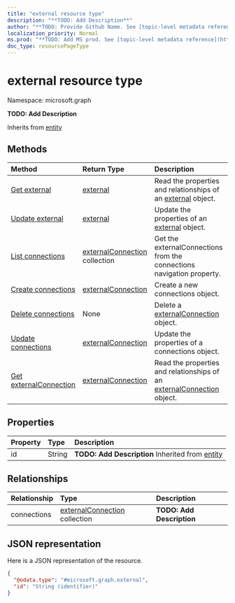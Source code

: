 ```yaml
---
title: "external resource type"
description: "**TODO: Add Description**"
author: "**TODO: Provide Github Name. See [topic-level metadata reference](https://msgo.azurewebsites.net/add/document/guidelines/metadata.html#topic-level-metadata)**"
localization_priority: Normal
ms.prod: "**TODO: Add MS prod. See [topic-level metadata reference](https://msgo.azurewebsites.net/add/document/guidelines/metadata.html#topic-level-metadata)**"
doc_type: resourcePageType
---
```


# external resource type


Namespace: microsoft.graph

**TODO: Add Description**


Inherits from [entity](../resources/entity.md)

## Methods
|Method|Return Type|Description|
|:---|:---|:---|
|[Get external](../api/external-get.md)|[external](../resources/external.md)|Read the properties and relationships of an [external](../resources/external.md) object.|
|[Update external](../api/external-update.md)|[external](../resources/external.md)|Update the properties of an [external](../resources/external.md) object.|
|[List connections](../api/external-list-connections.md)|[externalConnection](../resources/externalconnection.md) collection|Get the externalConnections from the connections navigation property.|
|[Create connections](../api/external-post-connections.md)|[externalConnection](../resources/externalconnection.md)|Create a new connections object.|
|[Delete connections](../api/external-delete-connections.md)|None|Delete a [externalConnection](../resources/externalconnection.md) object.|
|[Update connections](../api/external-update-connections.md)|[externalConnection](../resources/externalconnection.md)|Update the properties of a connections object.|
|[Get externalConnection](../api/externalconnection-get.md)|[externalConnection](../resources/externalconnection.md)|Read the properties and relationships of an [externalConnection](../resources/externalconnection.md) object.|

## Properties
|Property|Type|Description|
|:---|:---|:---|
|id|String|**TODO: Add Description** Inherited from [entity](../resources/entity.md)|

## Relationships
|Relationship|Type|Description|
|:---|:---|:---|
|connections|[externalConnection](../resources/externalconnection.md) collection|**TODO: Add Description**|

## JSON representation
Here is a JSON representation of the resource.
<!-- {
  "blockType": "resource",
  "keyProperty": "id",
  "@odata.type": "microsoft.graph.external",
  "baseType": "microsoft.graph.entity",
  "openType": false
}
-->
``` json
{
  "@odata.type": "#microsoft.graph.external",
  "id": "String (identifier)"
}
```

